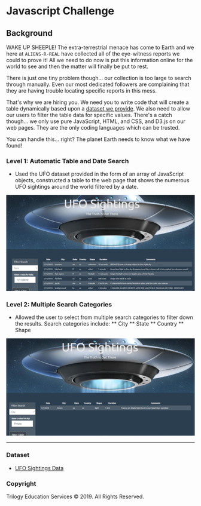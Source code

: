 # Javascript Challenge

## Background

WAKE UP SHEEPLE! The extra-terrestrial menace has come to Earth and we here at `ALIENS-R-REAL` have collected all of the eye-witness reports we could to prove it! All we need to do now is put this information online for the world to see and then the matter will finally be put to rest.

There is just one tiny problem though... our collection is too large to search through manually. Even our most dedicated followers are complaining that they are having trouble locating specific reports in this mess.

That's why we are hiring you. We need you to write code that will create a table dynamically based upon a [dataset we provide](StarterCode/static/js/data.js). We also need to allow our users to filter the table data for specific values. There's a catch though... we only use pure JavaScript, HTML, and CSS, and D3.js on our web pages. They are the only coding languages which can be trusted.

You can handle this... right? The planet Earth needs to know what we have found!

### Level 1: Automatic Table and Date Search

* Used the UFO dataset provided in the form of an array of JavaScript objects, constructed a table to the web page that shows the numerous UFO sightings around the world filtered by a date.

![Level 1](static/images/lvl1.JPG)

### Level 2: Multiple Search Categories

* Allowed the user to select from multiple search categories to filter down the results. Search categories include:
** City
** State
** Country
** Shape

![Level 2](static/images/lvl2.JPG)
- - -

### Dataset

* [UFO Sightings Data](StarterCode/static/js/data.js)

### Copyright

Trilogy Education Services © 2019. All Rights Reserved.
